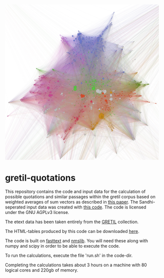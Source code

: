 ![Gretil graph](doc/gretil-small.png)
# gretil-quotations
This repository contains the code and input data for the calculation of possible quotations and similar passages within the gretil corpus based on weighted averages of sum vectors as described in [this paper](https://openreview.net/forum?id=SyK00v5xx). The Sandhi-seperated input data was created with [this code](https://github.com/OliverHellwig/sanskrit/tree/master/papers/2018emnlp).
The code is licensed under the GNU AGPLv3 license.

The etext data has been taken entirely from the [GRETIL](http://gretil.sub.uni-goettingen.de/) collection.

The HTML-tables produced by this code can be downloaded [here](https://zenodo.org/record/2532723#.XDIToi4zZnI).


The code is built on [fasttext](https://github.com/facebookresearch/fastText) and [nmslib](https://github.com/nmslib/nmslib). You will need these along with numpy and scipy in order to be able to execute the code.

To run the calculations, execute the file 'run.sh' in the code-dir. 

Completing the calculations takes about 3 hours on a machine with 80 logical cores and 220gb of memory.



